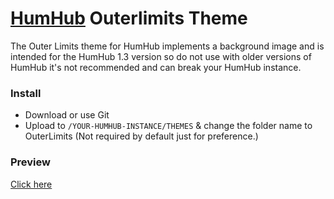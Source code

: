 # [HumHub](https://www.humhub.org/en) Outerlimits Theme
The Outer Limits theme for HumHub implements a background image and is intended for the HumHub 1.3 version so do not use with older versions of HumHub it's not recommended and can break your HumHub instance.

### Install
- Download or use Git
- Upload to `/YOUR-HUMHUB-INSTANCE/THEMES` & change the folder name to OuterLimits (Not required by default just for preference.)

### Preview
[Click here](/screenshots)
